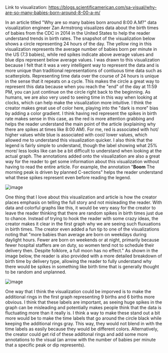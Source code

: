 Link to visualization: https://blogs.scientificamerican.com/sa-visual/why-are-so-many-babies-born-around-8-00-a-m/

In an article titled "Why are so many babies born around 8:00 A.M?" data visualization engineer Zan Armstrong visualizes data about the birth times of babies from
the CDC in 2014 in the United States to help the reader understand trends in birth rates. The snapshot of the visualization below shows a circle representing 24 hours of the day. The 
yellow ring in this visualization represents the average number of babies born per minute in the US (7.3 babies), while red spikes indicate above average values
and blue dips represent below average values. I was drawn to this visualization because I felt that it was a very intelligent way to represent the data and is more 
unique than traditional representations of contiuous time data such as scatterplots. Representing
time data over the course of 24 hours is unique in the sense that it repeats on a cycle. This makes the circle a great way to represent this data because when you 
reach the "end" of the day at 11:59 PM, you can just continue on the circle right back to the beginning. As humans, we are also very used to seeing time in this way 
when looking at clocks, which can help make the visualization more intuitive. I think the creator makes great use of color here, playing into the "dark is more" bias
by adding a color gradient. I think having red represent the spikes in birth rate makes sense in this case, as the red is more attention grabbing and helps the 
reader understand the main point of the article (explaining why there are spikes at times like 8:00 AM). For me, red is associated with hot/ higher values while
blue is associated with cool/ lower values, which allowed me to understand this visualization quicker. I also think that the legend is fairly simple to understand, 
though the label showing what 25% more/ less looks like can be a bit difficult to understand when looking at the actual graph. The annotations added onto the visualization
are also a great way for the reader to get some information about this visualization without having to read the entire article. For example, the annotation "**Boom** 
The morning peak is driven by planned C-sections" helps the reader understand what these spikes represent even before reading the legend.

![image](https://github.com/alyshacreelman/reflections/assets/156394139/379d7d99-3c3a-4f10-ace4-494f9062def7)

One thing that I love about this visualization and article is how the creator places emphasis on telling the full story and not misleading the reader. With data and 
colorful graphs like this, it would be very easy for the creator to leave the reader thinking that there are random spikes in birth times just due to chance. Instead
of trying to hook the reader with some crazy ideas, the creator makes it clear in the first graph why we are seeing such fluxuations in birth times. The creator
even added a fun tip to one of the visualizations noting that "more babies than average are born on weekdays during daylight hours. Fewer are born on weekends or at night, 
primarily because fewer hospital staffers are on duty, so women tend not to schedule their delivery then. Despite folklore, a full moon has no effect." As shown in the
image below, the reader is also provided with a more detailed breakdown of birth time by delivery type, allowing the reader to fully understand why there would
be spikes in something like birth time that is generally thought to be random and unplanned.

![image](https://github.com/alyshacreelman/reflections/assets/156394139/da9648b3-726c-49f1-9345-1e1843701834)

One way that I think the visualization could be imporved is to make the additional rings in the first graph representing 9 births and 6 births more obvious. I think that 
these labels are important, as seeing huge spikes in the graph can be misleading and potentially makes people think that the data is fluctuating more than it really is.
I think a way to make these stand out a bit more would be to make the time labels that go around the circle black while keeping the additional rings gray. This way,
they would not blend in with the time labels as easily because they would be different colors. Alternatively, the creator could get rid of these additonal rings
and add some more annotations to the visual (an arrow with the number of babies per minute that a specific peak or dip represents).
